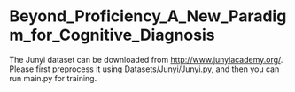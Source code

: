 # Beyond_Proficiency_A_New_Paradigm_for_Cognitive_Diagnosis

The Junyi dataset can be downloaded from http://www.junyiacademy.org/. Please first preprocess it using Datasets/Junyi/Junyi.py, and then you can run main.py for training.
